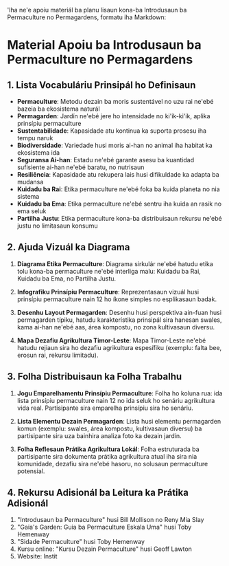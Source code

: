 'Iha ne'e apoiu materiál ba planu lisaun kona-ba Introdusaun ba Permaculture no Permagardens, formatu iha Markdown:

# Material Apoiu ba Introdusaun ba Permaculture no Permagardens

## 1. Lista Vocabuláriu Prinsipál ho Definisaun

- **Permaculture**: Metodu dezain ba moris sustentável no uzu rai ne'ebé bazeia ba ekosistema naturál
- **Permagarden**: Jardín ne'ebé jere ho intensidade no ki'ik-ki'ik, aplika prinsípiu permaculture
- **Sustentabilidade**: Kapasidade atu kontinua ka suporta prosesu iha tempu naruk
- **Biodiversidade**: Variedade husi moris ai-han no animal iha habitat ka ekosistema ida
- **Seguransa Ai-han**: Estadu ne'ebé garante asesu ba kuantidad sufisiente ai-han ne'ebé baratu, no nutrisaun
- **Resiliência**: Kapasidade atu rekupera lais husi difikuldade ka adapta ba mudansa
- **Kuidadu ba Rai**: Etika permaculture ne'ebé foka ba kuida planeta no nia sistema
- **Kuidadu ba Ema**: Etika permaculture ne'ebé sentru iha kuida an rasik no ema seluk
- **Partilha Justu**: Etika permaculture kona-ba distribuisaun rekursu ne'ebé justu no limitasaun konsumu

## 2. Ajuda Vizuál ka Diagrama

1. **Diagrama Etika Permaculture**: 
   Diagrama sirkulár ne'ebé hatudu etika tolu kona-ba permaculture ne'ebé interliga malu: Kuidadu ba Rai, Kuidadu ba Ema, no Partilha Justu.

2. **Infografiku Prinsípiu Permaculture**: 
   Reprezentasaun vizuál husi prinsípiu permaculture nain 12 ho íkone simples no esplikasaun badak.

3. **Desenhu Layout Permagarden**: 
   Desenhu husi perspektiva ain-fuan husi permagarden típiku, hatudu karakterístika prinsipál sira hanesan swales, kama ai-han ne'ebé aas, área kompostu, no zona kultivasaun diversu.

4. **Mapa Dezafiu Agrikultura Timor-Leste**: 
   Mapa Timor-Leste ne'ebé hatudu rejiaun sira ho dezafiu agrikultura espesífiku (exemplu: falta bee, erosun rai, rekursu limitadu).

## 3. Folha Distribuisaun ka Folha Trabalhu

1. **Jogu Emparelhamentu Prinsípiu Permaculture**: 
   Folha ho koluna rua: ida lista prinsípiu permaculture nain 12 no ida seluk ho senáriu agrikultura vida real. Partisipante sira emparelha prinsípiu sira ho senáriu.

2. **Lista Elementu Dezain Permagarden**: 
   Lista husi elementu permagarden komun (exemplu: swales, área kompostu, kultivasaun diversu) ba partisipante sira uza bainhira analiza foto ka dezain jardín.

3. **Folha Reflesaun Prátika Agrikultura Lokál**: 
   Folha estruturada ba partisipante sira dokumenta prátika agrikultura atual iha sira nia komunidade, dezafiu sira ne'ebé hasoru, no solusaun permaculture potensial.

## 4. Rekursu Adisionál ba Leitura ka Prátika Adisionál

1. "Introdusaun ba Permaculture" husi Bill Mollison no Reny Mia Slay
2. "Gaia's Garden: Guia ba Permaculture Eskala Uma" husi Toby Hemenway
3. "Sidade Permaculture" husi Toby Hemenway
4. Kursu online: "Kursu Dezain Permaculture" husi Geoff Lawton
5. Website: Instit